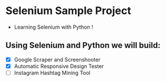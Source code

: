 # Selenium Sample Project

- Learning Selenium with Python !

## Using Selenium and Python we will build:

- [x] Google Scraper and Screenshooter
- [x] Automatic Responsive Design Tester
- [ ] Instagram Hashtag Mining Tool

